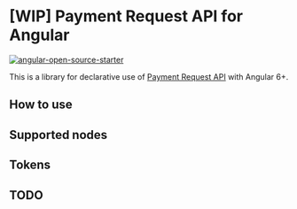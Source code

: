 # [WIP] Payment Request API for Angular

[![angular-open-source-starter](https://img.shields.io/badge/made%20with-angular--open--source--starter-d81676?logo=angular)](https://github.com/TinkoffCreditSystems/angular-open-source-starter)

This is a library for declarative use of [Payment Request API](https://developer.mozilla.org/en-US/docs/Web/API/Payment_Request_API) with Angular 6+.

## How to use

## Supported nodes

## Tokens

## TODO
